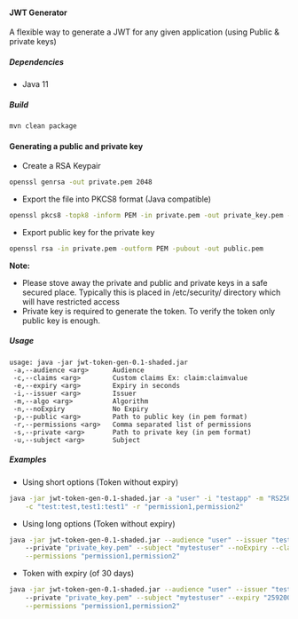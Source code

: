 #### JWT Generator
A flexible way to generate a JWT for any given application (using Public & private keys) 

##### Dependencies
* Java 11

##### Build
```bash
mvn clean package
```

#### Generating a public and private key
* Create a RSA Keypair 
```bash
openssl genrsa -out private.pem 2048
```
* Export the file into PKCS8 format (Java compatible)
```bash
openssl pkcs8 -topk8 -inform PEM -in private.pem -out private_key.pem -nocrypt
```
* Export public key for the private key
```bash
openssl rsa -in private.pem -outform PEM -pubout -out public.pem
```

**Note:** 
* Please stove away the private and public and private keys in a safe secured place. 
  Typically this is placed in /etc/security/<application> directory which will have restricted access
* Private key is required to generate the token. To verify the token only public key is enough.
   
##### Usage
```
usage: java -jar jwt-token-gen-0.1-shaded.jar
 -a,--audience <arg>      Audience
 -c,--claims <arg>        Custom claims Ex: claim:claimvalue
 -e,--expiry <arg>        Expiry in seconds
 -i,--issuer <arg>        Issuer
 -m,--algo <arg>          Algorithm
 -n,--noExpiry            No Expiry
 -p,--public <arg>        Path to public key (in pem format)
 -r,--permissions <arg>   Comma separated list of permissions
 -s,--private <arg>       Path to private key (in pem format)
 -u,--subject <arg>       Subject  
```

##### Examples
* Using short options (Token without expiry)
```bash
java -jar jwt-token-gen-0.1-shaded.jar -a "user" -i "testapp" -m "RS256" -p "public.pem" -s "private_key.pem" -u "mytestuser" -n \
    -c "test:test,test1:test1" -r "permission1,permission2" 
```
* Using long options (Token without expiry)
```bash
java -jar jwt-token-gen-0.1-shaded.jar --audience "user" --issuer "testapp" --algo "RS256" --public "public.pem" \ 
    --private "private_key.pem" --subject "mytestuser" --noExpiry --claims "test:test,test1:test1" \
    --permissions "permission1,permission2" 
```
* Token with expiry (of 30 days)
```bash
java -jar jwt-token-gen-0.1-shaded.jar --audience "user" --issuer "testapp" --algo "RS256" --public "public.pem" \ 
    --private "private_key.pem" --subject "mytestuser" --expiry "2592000" --claims "test:test,test1:test1" \
    --permissions "permission1,permission2" 
```
